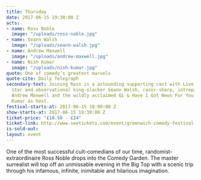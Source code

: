 ```yaml
---
title: Thursday
date: 2017-06-15 19:30:00 Z
acts:
- name: Ross Noble
  image: "/uploads/ross-noble.jpg"
- name: Seann Walsh
  image: "/uploads/seann-walsh.jpg"
- name: Andrew Maxwell
  image: "/uploads/andrew-maxwell.jpg"
- name: Nish Kumar
  image: "/uploads/nish-kumar.jpg"
quote: One of comedy’s greatest marvels
quote-cite: Daily Telegraph
secondary-text: Joining Ross is a astounding supporting cast with Live At The Apollo
  star and observational king-slacker Seann Walsh, razor-sharp, intrepid social commentator
  Andrew Maxwell and the wildly acclaimed Qi & Have I Got News For You regular Nish
  Kumar as host.
festival-starts-at: 2017-06-15 18:00:00 Z
show-starts-at: 2017-06-15 19:30:00 Z
ticket-price: "£18.50 - £24"
ticket-link: http://www.seetickets.com/event/greenwich-comedy-festival-jason-manford/big-top-greenwich-comedy-festival/985933/
is-sold-out: 
layout: event
---
```


One of the most successful cult-comedians of our time, randomist-extraordinaire Ross Noble drops into the Comedy Garden. The master surrealist will top off an unmissable evening in the Big Top with a scenic trip through his infamous, infinite, inimitable and hilarious imagination. 